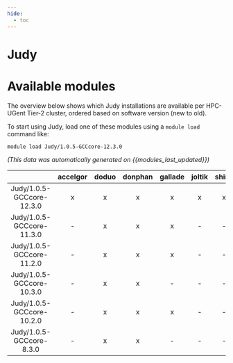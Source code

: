 ```yaml
---
hide:
  - toc
---
```


Judy
====

# Available modules


The overview below shows which Judy installations are available per HPC-UGent Tier-2 cluster, ordered based on software version (new to old).

To start using Judy, load one of these modules using a `module load` command like:

```shell
module load Judy/1.0.5-GCCcore-12.3.0
```

*(This data was automatically generated on {{modules_last_updated}})*  

| |accelgor|doduo|donphan|gallade|joltik|shinx|
| :---: | :---: | :---: | :---: | :---: | :---: | :---: |
|Judy/1.0.5-GCCcore-12.3.0|x|x|x|x|x|x|
|Judy/1.0.5-GCCcore-11.3.0|-|x|x|x|-|-|
|Judy/1.0.5-GCCcore-11.2.0|-|x|x|x|-|-|
|Judy/1.0.5-GCCcore-10.3.0|-|x|x|-|-|-|
|Judy/1.0.5-GCCcore-10.2.0|-|x|x|x|-|-|
|Judy/1.0.5-GCCcore-8.3.0|-|x|x|-|-|-|
